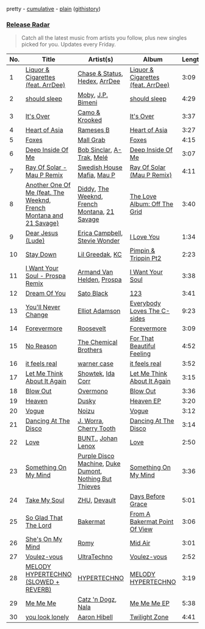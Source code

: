 pretty - [cumulative](/playlists/cumulative/Release%20Radar.md) - [plain](/playlists/plain/37i9dQZEVXbsudmxBFKW7G) ([githistory](https://github.githistory.xyz/vitokorn/spotify-playlist-archive/blob/master/playlists/plain/37i9dQZEVXbsudmxBFKW7G))

### [Release Radar](https://open.spotify.com/playlist/37i9dQZEVXbsudmxBFKW7G)

> Catch all the latest music from artists you follow, plus new singles picked for you. Updates every Friday.

| No. | Title | Artist(s) | Album | Length |
|---|---|---|---|---|
| 1 | [Liquor & Cigarettes (feat. ArrDee)](https://open.spotify.com/track/15BDY6GKFfk02WaoyytP9g) | [Chase & Status](https://open.spotify.com/artist/3jNkaOXasoc7RsxdchvEVq), [Hedex](https://open.spotify.com/artist/22I9QWygJ2IfxR855VsA3t), [ArrDee](https://open.spotify.com/artist/7m0BsF0t3K9WQFgKoPejfk) | [Liquor & Cigarettes (feat. ArrDee)](https://open.spotify.com/album/7w1n03aRWJeZw1AVPDHpFC) | 3:09 |
| 2 | [should sleep](https://open.spotify.com/track/0oixdxR51PVtYYnkd09G0Q) | [Moby](https://open.spotify.com/artist/3OsRAKCvk37zwYcnzRf5XF), [J.P. Bimeni](https://open.spotify.com/artist/3CzQotBuoiDb8B9VAkh5fx) | [should sleep](https://open.spotify.com/album/2vIiA0ULu72YnqRDKlrxkI) | 4:29 |
| 3 | [It's Over](https://open.spotify.com/track/0nOu1qTjepvgD7PFg5HfEi) | [Camo & Krooked](https://open.spotify.com/artist/2N8IPNZTiNo3nj4mreOlHU) | [It's Over](https://open.spotify.com/album/1jFanVHByTgQbAeJvPpiUO) | 3:37 |
| 4 | [Heart of Asia](https://open.spotify.com/track/71zKHQLHjmJkC3pezXL6FG) | [Rameses B](https://open.spotify.com/artist/06EfEcjc0vdvI6VNL0soIO) | [Heart of Asia](https://open.spotify.com/album/1YvpSzasvSudbVj2aX3Q8H) | 3:27 |
| 5 | [Foxes](https://open.spotify.com/track/0PwglH43kbPyHIrrhNtN3R) | [Mall Grab](https://open.spotify.com/artist/7yF6JnFPDzgml2Ytkyl5D7) | [Foxes](https://open.spotify.com/album/06KpNKpi3MlQwkwSgqdWGD) | 4:15 |
| 6 | [Deep Inside Of Me](https://open.spotify.com/track/2Ri0Qu7xCrxLRviLC2wo6x) | [Bob Sinclar](https://open.spotify.com/artist/5YFS41yoX0YuFY39fq21oN), [A-Trak](https://open.spotify.com/artist/3TaUSUXn41GixL7zbvrIDt), [Melé](https://open.spotify.com/artist/6EZO7Baz0SIFskWTO1GHqX) | [Deep Inside Of Me](https://open.spotify.com/album/0mxRqyRNmZk6KgOfLrF9jA) | 3:07 |
| 7 | [Ray Of Solar - Mau P Remix](https://open.spotify.com/track/7dq34q4YyMOOoCeGNieHv9) | [Swedish House Mafia](https://open.spotify.com/artist/1h6Cn3P4NGzXbaXidqURXs), [Mau P](https://open.spotify.com/artist/0w1sbtZVQoK6GzV4A4OkCv) | [Ray Of Solar (Mau P Remix)](https://open.spotify.com/album/70g6yAvShyriEefcuLiXxh) | 4:11 |
| 8 | [Another One Of Me (feat. The Weeknd, French Montana and 21 Savage)](https://open.spotify.com/track/4hGmQboiou09EwhcTWa0H6) | [Diddy](https://open.spotify.com/artist/59wfkuBoNyhDMQGCljbUbA), [The Weeknd](https://open.spotify.com/artist/1Xyo4u8uXC1ZmMpatF05PJ), [French Montana](https://open.spotify.com/artist/6vXTefBL93Dj5IqAWq6OTv), [21 Savage](https://open.spotify.com/artist/1URnnhqYAYcrqrcwql10ft) | [The Love Album: Off The Grid](https://open.spotify.com/album/1Z67w2JtLfO8D2dP0Mwpy1) | 3:40 |
| 9 | [Dear Jesus (Lude)](https://open.spotify.com/track/0yHFWaeMEp9YnJVUFo9fwP) | [Erica Campbell](https://open.spotify.com/artist/46CCmeVLrgc6MnyVpVMOzp), [Stevie Wonder](https://open.spotify.com/artist/7guDJrEfX3qb6FEbdPA5qi) | [I Love You](https://open.spotify.com/album/0DTgeOcvfktR1pOb5srzbG) | 1:34 |
| 10 | [Stay Down](https://open.spotify.com/track/706n3G6iy2CdwLAHmt7HJ1) | [Lil Greedak](https://open.spotify.com/artist/2whcdCE8TDgDLEs1Pid76Y), [KC](https://open.spotify.com/artist/3EuvhZC5FUrLAOhA4HtLjs) | [Pimpin & Trippin Pt2](https://open.spotify.com/album/7xveshO9BDdokPe1AiDuNn) | 2:23 |
| 11 | [I Want Your Soul - Prospa Remix](https://open.spotify.com/track/2ZPiyBKaaV2UNmA4JIMW6O) | [Armand Van Helden](https://open.spotify.com/artist/3cQA9WH8liZfeja1DxcDYE), [Prospa](https://open.spotify.com/artist/6HabM2PUM519iIxervGWSb) | [I Want Your Soul](https://open.spotify.com/album/4MDFDohTmJMuuZzgVp8SnY) | 3:38 |
| 12 | [Dream Of You](https://open.spotify.com/track/5qrP91zYEvPl9jcpBXUW79) | [Sato Black](https://open.spotify.com/artist/5tmjkzDnHuyZQ8J6fIUroD) | [123](https://open.spotify.com/album/0Xr1Up6mJ6ExtGajbIW7YV) | 3:41 |
| 13 | [You'll Never Change](https://open.spotify.com/track/6F8cTHZWjyIyrrijuOpu4A) | [Elliot Adamson](https://open.spotify.com/artist/5JCyLOcEZsUiTLCUqqcIFz) | [Everybody Loves The C-sides](https://open.spotify.com/album/5g0UZrgF4UiFOZNZFTYD3b) | 9:23 |
| 14 | [Forevermore](https://open.spotify.com/track/4aSwhF2daSyaCqUYPSbrqh) | [Roosevelt](https://open.spotify.com/artist/4AQrqVz6BYwy29iMxcGtx7) | [Forevermore](https://open.spotify.com/album/1MJ8xDif5W7wGQIQz63Dhi) | 3:09 |
| 15 | [No Reason](https://open.spotify.com/track/05viyiChBLJMuVup0mtH2A) | [The Chemical Brothers](https://open.spotify.com/artist/1GhPHrq36VKCY3ucVaZCfo) | [For That Beautiful Feeling](https://open.spotify.com/album/5cLkbqs0qo552lJvXH1JTH) | 4:52 |
| 16 | [it feels real](https://open.spotify.com/track/3kgNRurynTVCh9jZF9XqVw) | [warner case](https://open.spotify.com/artist/106OuakzOxxbXTuigEEf01) | [it feels real](https://open.spotify.com/album/2GTTmltk8bAe1YfNiqsoMI) | 3:52 |
| 17 | [Let Me Think About It Again](https://open.spotify.com/track/4J4Fk7x2y8jQBxm332n0oY) | [Showtek](https://open.spotify.com/artist/3gk0OYeLFWYupGFRHqLSR7), [Ida Corr](https://open.spotify.com/artist/30ut8L4gmEz4vNr1zNhpbh) | [Let Me Think About It Again](https://open.spotify.com/album/5BiDACecOtLeeDR7ElF7zz) | 3:15 |
| 18 | [Blow Out](https://open.spotify.com/track/5xWn1sBr3ZkFOSUrfp6Iz4) | [Overmono](https://open.spotify.com/artist/01PnN11ovfen6xUOHfNpn3) | [Blow Out](https://open.spotify.com/album/7CNhoiKG42kp3wZAmTP0r1) | 3:36 |
| 19 | [Heaven](https://open.spotify.com/track/4wJ6GzWqWebaKHXrKot0ju) | [Dusky](https://open.spotify.com/artist/5gqoUf9vKKv96b1c0GBKwu) | [Heaven EP](https://open.spotify.com/album/4qs2ZCcVu7eeKc82fqFsEr) | 3:20 |
| 20 | [Vogue](https://open.spotify.com/track/3FrlcqYxS1A3W7pCGAHai6) | [Noizu](https://open.spotify.com/artist/3VRyybsQu0MDG0F2LBxnv7) | [Vogue](https://open.spotify.com/album/6vCW931VRazG6Y49nzAwJz) | 3:12 |
| 21 | [Dancing At The Disco](https://open.spotify.com/track/0nAYPzFbosQZ0a60zf88aN) | [J. Worra](https://open.spotify.com/artist/4q0N3EI67tVnAeeaXbNQIj), [Cherry Tooth](https://open.spotify.com/artist/3neju4j8u80IBvGawKA3dv) | [Dancing At The Disco](https://open.spotify.com/album/2zRVSA2HEm7bVR5R9EjJgt) | 3:14 |
| 22 | [Love](https://open.spotify.com/track/2JCFm7pOuEP0cItCq6t3bd) | [BUNT.](https://open.spotify.com/artist/2CpLIMBoE2ZzyY3ZBCRZ7j), [Johan Lenox](https://open.spotify.com/artist/1KuV6xtFnLPsneN3yBrjFj) | [Love](https://open.spotify.com/album/31UkJWhnRd88KsL0PiD4G2) | 2:50 |
| 23 | [Something On My Mind](https://open.spotify.com/track/7uEvezzgCoYmqRDloOXUSR) | [Purple Disco Machine](https://open.spotify.com/artist/2WBJQGf1bT1kxuoqziH5g4), [Duke Dumont](https://open.spotify.com/artist/61lyPtntblHJvA7FMMhi7E), [Nothing But Thieves](https://open.spotify.com/artist/1kDGbuxWknIKx4FlgWxiSp) | [Something On My Mind](https://open.spotify.com/album/6lZn8FBB0UFVyGBhvv5FQ8) | 3:36 |
| 24 | [Take My Soul](https://open.spotify.com/track/2Qe6S4Xy5rS2Vidoaxp6b0) | [ZHU](https://open.spotify.com/artist/28j8lBWDdDSHSSt5oPlsX2), [Devault](https://open.spotify.com/artist/1VBAKMui4zm5MnBWNn3NbL) | [Days Before Grace](https://open.spotify.com/album/6Hkf54OpfrK7PGlab7OB1J) | 5:01 |
| 25 | [So Glad That The Lord](https://open.spotify.com/track/3V0ec6p3nPQeebuKHdVXaI) | [Bakermat](https://open.spotify.com/artist/3MyFDtqB80WZvbtCZRsekM) | [From A Bakermat Point Of View](https://open.spotify.com/album/6v3GGTQUhTPz6ap8v3DOs8) | 3:06 |
| 26 | [She's On My Mind](https://open.spotify.com/track/4heve4ydl1u6V3AD4moZq9) | [Romy](https://open.spotify.com/artist/3X2DdnmoANw8Rg8luHyZQb) | [Mid Air](https://open.spotify.com/album/7vQRJ5q9b0c4gKrsh9yIhE) | 3:01 |
| 27 | [Voulez-vous](https://open.spotify.com/track/4XBCtICKEcjvmIeFglHD1Y) | [UltraTechno](https://open.spotify.com/artist/0ZKQGB49AwsmJwfbryeodZ) | [Voulez-vous](https://open.spotify.com/album/6TdX7mOB5ChsOnBXu0ztpm) | 2:52 |
| 28 | [MELODY HYPERTECHNO (SLOWED + REVERB)](https://open.spotify.com/track/7BGT4g585NhHNiM1uZCXMF) | [HYPERTECHNO](https://open.spotify.com/artist/4YYOTpMoikKdYWWuTWjbqo) | [MELODY HYPERTECHNO](https://open.spotify.com/album/2gC7XD0daxITVzqY1bJ2QN) | 3:19 |
| 29 | [Me Me Me](https://open.spotify.com/track/2VMH2r2jqBpxk5kWjM8HCo) | [Catz 'n Dogz](https://open.spotify.com/artist/5tYqFEuFELxnJZgGmmsfSh), [Nala](https://open.spotify.com/artist/2rTvgpXa8PA62yBCfwdQxf) | [Me Me Me EP](https://open.spotify.com/album/4AWEbvZ2qwNLBbAYCdwc8Y) | 5:38 |
| 30 | [you look lonely](https://open.spotify.com/track/7jE5dQSocQOtNcLhW6bRMX) | [Aaron Hibell](https://open.spotify.com/artist/6KJPsGYJN54GllYOKTleaj) | [Twilight Zone](https://open.spotify.com/album/5rTy33plW3t6qW3i0ySBvG) | 4:41 |